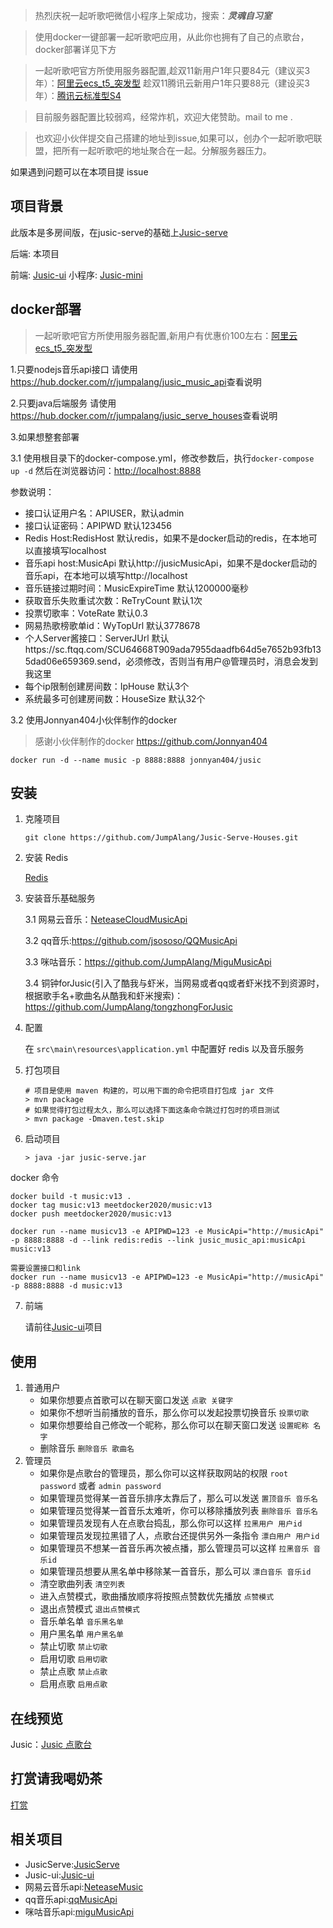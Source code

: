 > 热烈庆祝一起听歌吧微信小程序上架成功，搜索：***灵魂自习室***

> 使用docker一键部署一起听歌吧应用，从此你也拥有了自己的点歌台，docker部署详见下方

> 一起听歌吧官方所使用服务器配置,趁双11新用户1年只要84元（建议买3年）：[阿里云ecs_t5_突发型](https://www.aliyun.com/minisite/goods?userCode=ze4tzlf9&share_source=copy_link)
> 趁双11腾讯云新用户1年只要88元（建设买3年）：[腾讯云标准型S4](https://cloud.tencent.com/act/cps/redirect?redirect=10140&cps_key=52c40793a9f078023fbc4d27eee65032&from=activity)

> 目前服务器配置比较弱鸡，经常炸机，欢迎大佬赞助。mail to me .

> 也欢迎小伙伴提交自己搭建的地址到issue,如果可以，创办个一起听歌吧联盟，把所有一起听歌吧的地址聚合在一起。分解服务器压力。


如果遇到问题可以在本项目提 issue


## 项目背景

此版本是多房间版，在jusic-serve的基础上[Jusic-serve](https://github.com/JumpAlang/Jusic-serve)

后端: 本项目

前端: [Jusic-ui](https://github.com/JumpAlang/Jusic-ui/tree/jusic-ui-houses)
小程序: [Jusic-mini](https://github.com/JumpAlang/Jusic_mini)



## docker部署
> 一起听歌吧官方所使用服务器配置,新用户有优惠价100左右：[阿里云ecs_t5_突发型](https://www.aliyun.com/minisite/goods?userCode=ze4tzlf9&share_source=copy_link)
>
1.只要nodejs音乐api接口
  请使用<https://hub.docker.com/r/jumpalang/jusic_music_api>查看说明
   
2.只要java后端服务
  请使用<https://hub.docker.com/r/jumpalang/jusic_serve_houses>查看说明
  
3.如果想整套部署

 3.1 使用根目录下的docker-compose.yml，修改参数后，执行`docker-compose up -d` 然后在浏览器访问：<http://localhost:8888>
 
  参数说明：
  * 接口认证用户名：APIUSER，默认admin
  * 接口认证密码：APIPWD 默认123456 
  * Redis Host:RedisHost 默认redis，如果不是docker启动的redis，在本地可以直接填写localhost
  * 音乐api host:MusicApi 默认http://jusicMusicApi，如果不是docker启动的音乐api，在本地可以填写http://localhost
  * 音乐链接过期时间：MusicExpireTime 默认1200000毫秒
  * 获取音乐失败重试次数：ReTryCount 默认1次
  * 投票切歌率：VoteRate 默认0.3 
  * 网易热歌榜歌单id：WyTopUrl 默认3778678
  * 个人Server酱接口：ServerJUrl 默认https://sc.ftqq.com/SCU64668T909ada7955daadfb64d5e7652b93fb135dad06e659369.send，必须修改，否则当有用户@管理员时，消息会发到我这里
  * 每个ip限制创建房间数：IpHouse 默认3个
  * 系统最多可创建房间数：HouseSize 默认32个
 
 3.2 使用Jonnyan404小伙伴制作的docker
> 感谢小伙伴制作的docker <https://github.com/Jonnyan404>


`docker run -d --name music -p 8888:8888 jonnyan404/jusic`


## 安装

1. 克隆项目

   ```
   git clone https://github.com/JumpAlang/Jusic-Serve-Houses.git
   ```

   

2. 安装 Redis

   [Redis](https://redis.io/)

3. 安装音乐基础服务

   3.1 网易云音乐：[NeteaseCloudMusicApi](https://github.com/Binaryify/NeteaseCloudMusicApi)
   
   3.2 qq音乐:<https://github.com/jsososo/QQMusicApi>
   
   3.3 咪咕音乐：<https://github.com/JumpAlang/MiguMusicApi>
   
   3.4 铜钟forJusic(引入了酷我与虾米，当网易或者qq或者虾米找不到资源时，根据歌手名+歌曲名从酷我和虾米搜索)：<https://github.com/JumpAlang/tongzhongForJusic>
4. 配置

   在 `src\main\resources\application.yml` 中配置好 redis 以及音乐服务

5. 打包项目

   ```
   # 项目是使用 maven 构建的，可以用下面的命令把项目打包成 jar 文件
   > mvn package
   # 如果觉得打包过程太久，那么可以选择下面这条命令跳过打包时的项目测试
   > mvn package -Dmaven.test.skip
   ```

   

6. 启动项目

   ```
   > java -jar jusic-serve.jar
   ```

   
docker 命令

```shell
docker build -t music:v13 . 
docker tag music:v13 meetdocker2020/music:v13
docker push meetdocker2020/music:v13 

docker run --name musicv13 -e APIPWD=123 -e MusicApi="http://musicApi" -p 8888:8888 -d --link redis:redis --link jusic_music_api:musicApi  music:v13

需要设置接口和link
docker run --name musicv13 -e APIPWD=123 -e MusicApi="http://musicApi" -p 8888:8888 -d music:v13
```

7. 前端

   请前往[Jusic-ui](https://github.com/JumpAlang/Jusic-ui/tree/jusic-ui-houses)项目



## 使用

1. 普通用户
   - 如果你想要点首歌可以在聊天窗口发送 `点歌 关键字`
   - 如果你不想听当前播放的音乐，那么你可以发起投票切换音乐 `投票切歌`
   - 如果你想要给自己修改一个昵称，那么你可以在聊天窗口发送 `设置昵称 名字`
   - 删除音乐 `删除音乐 歌曲名`
2. 管理员
   - 如果你是点歌台的管理员，那么你可以这样获取网站的权限 `root password` 或者 `admin password`
   - 如果管理员觉得某一首音乐排序太靠后了，那么可以发送 `置顶音乐 音乐名`
   - 如果管理员觉得某一首音乐太难听，你可以移除播放列表 `删除音乐 音乐名`
   - 如果管理员发现有人在点歌台捣乱，那么你可以这样 `拉黑用户 用户id`
   - 如果管理员发现拉黑错了人，点歌台还提供另外一条指令 `漂白用户 用户id`
   - 如果管理员不想某一首音乐再次被点播，那么管理员可以这样 `拉黑音乐 音乐id`
   - 如果管理员想要从黑名单中移除某一首音乐，那么可以 `漂白音乐 音乐id`
   - 清空歌曲列表 `清空列表`
   - 进入点赞模式，歌曲播放顺序将按照点赞数优先播放 `点赞模式`
   - 退出点赞模式 `退出点赞模式`
   - 音乐单名单 `音乐黑名单`
   - 用户黑名单 `用户黑名单`
   - 禁止切歌 `禁止切歌`
   - 启用切歌 `启用切歌`
   - 禁止点歌 `禁止点歌`
   - 启用点歌 `启用点歌`



## 在线预览

Jusic：[Jusic 点歌台](http://music.alang.run)

## 打赏请我喝奶茶
[打赏](http://www.alang.run/sponsor)



## 相关项目

* JusicServe:[JusicServe](https://github.com/hanhuoer/Jusic-serve)
* Jusic-ui:[Jusic-ui](https://github.com/hanhuoer/Jusic-ui)
* 网易云音乐api:[NeteaseMusic](https://github.com/jsososo/NeteaseMusic)
* qq音乐api:[qqMusicApi](https://github.com/jsososo/QQMusicApi)
* 咪咕音乐api:[miguMusicApi](https://github.com/jsososo/MiguMusicApi)



